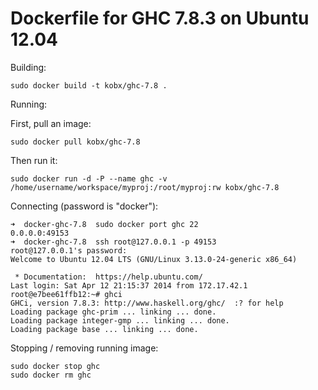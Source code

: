 Dockerfile for GHC 7.8.3 on Ubuntu 12.04
========================================

Building:

```
sudo docker build -t kobx/ghc-7.8 .
```

Running:

First, pull an image:

```
sudo docker pull kobx/ghc-7.8
```

Then run it:

```
sudo docker run -d -P --name ghc -v /home/username/workspace/myproj:/root/myproj:rw kobx/ghc-7.8
```

Connecting (password is "docker"):

```
➜  docker-ghc-7.8  sudo docker port ghc 22
0.0.0.0:49153
➜  docker-ghc-7.8  ssh root@127.0.0.1 -p 49153
root@127.0.0.1's password: 
Welcome to Ubuntu 12.04 LTS (GNU/Linux 3.13.0-24-generic x86_64)

 * Documentation:  https://help.ubuntu.com/
Last login: Sat Apr 12 21:15:37 2014 from 172.17.42.1
root@e7bee61ffb12:~# ghci
GHCi, version 7.8.3: http://www.haskell.org/ghc/  :? for help
Loading package ghc-prim ... linking ... done.
Loading package integer-gmp ... linking ... done.
Loading package base ... linking ... done.
```

Stopping / removing running image:

```
sudo docker stop ghc
sudo docker rm ghc
```
